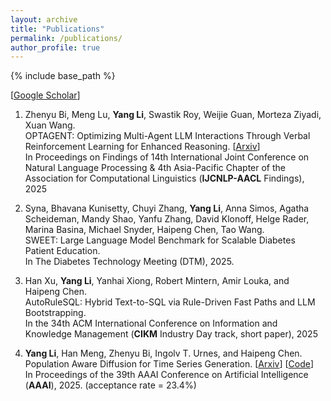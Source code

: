 ```yaml
---
layout: archive
title: "Publications"
permalink: /publications/
author_profile: true
---
```


{% include base_path %}

[[Google Scholar](https://scholar.google.com/citations?user=94CH-sgAAAAJ&hl=en)]

1. Zhenyu Bi, Meng Lu, **Yang Li**, Swastik Roy, Weijie Guan, Morteza Ziyadi, Xuan Wang. \
OPTAGENT: Optimizing Multi-Agent LLM Interactions Through Verbal Reinforcement Learning for Enhanced Reasoning. [[Arxiv](https://arxiv.org/abs/2510.18032)]\
In Proceedings on Findings of 14th International Joint Conference on Natural Language Processing & 4th Asia-Pacific Chapter of the Association for Computational Linguistics (**IJCNLP-AACL** Findings), 2025 

2. Syna, Bhavana Kunisetty, Chuyi Zhang, **Yang Li**, Anna Simos, Agatha Scheideman, Mandy Shao, Yanfu Zhang, David Klonoff, Helge Rader, Marina Basina, Michael Snyder, Haipeng Chen, Tao Wang. \
SWEET: Large Language Model Benchmark for Scalable Diabetes Patient Education. \
In The Diabetes Technology Meeting (DTM), 2025.

3. Han Xu, **Yang Li**, Yanhai Xiong, Robert Mintern, Amir Louka, and Haipeng Chen. \
AutoRuleSQL: Hybrid Text-to-SQL via Rule-Driven Fast Paths and LLM Bootstrapping. \
In the 34th ACM International Conference on Information and Knowledge Management (**CIKM** Industry Day track, short paper), 2025

4. **Yang Li**, Han Meng, Zhenyu Bi, Ingolv T. Urnes, and Haipeng Chen. \
Population Aware Diffusion for Time Series Generation. [[Arxiv](https://arxiv.org/abs/2501.00910)] [[Code](https://github.com/wmd3i/PaD-TS)]
\
In Proceedings of the 39th AAAI Conference on Artificial Intelligence (**AAAI**), 2025. (acceptance rate = 23.4%)
